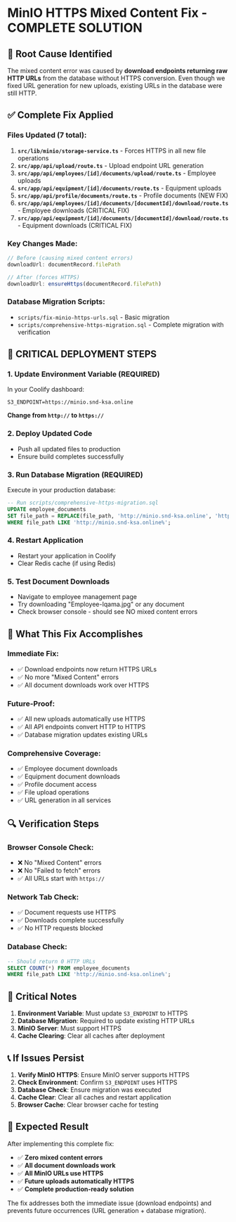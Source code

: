 # MinIO HTTPS Mixed Content Fix - COMPLETE SOLUTION

## 🚨 Root Cause Identified
The mixed content error was caused by **download endpoints returning raw HTTP URLs** from the database without HTTPS conversion. Even though we fixed URL generation for new uploads, existing URLs in the database were still HTTP.

## ✅ Complete Fix Applied

### **Files Updated (7 total):**

1. **`src/lib/minio/storage-service.ts`** - Forces HTTPS in all new file operations
2. **`src/app/api/upload/route.ts`** - Upload endpoint URL generation
3. **`src/app/api/employees/[id]/documents/upload/route.ts`** - Employee uploads
4. **`src/app/api/equipment/[id]/documents/route.ts`** - Equipment uploads
5. **`src/app/api/profile/documents/route.ts`** - Profile documents (NEW FIX)
6. **`src/app/api/employees/[id]/documents/[documentId]/download/route.ts`** - Employee downloads (CRITICAL FIX)
7. **`src/app/api/equipment/[id]/documents/[documentId]/download/route.ts`** - Equipment downloads (CRITICAL FIX)

### **Key Changes Made:**

```typescript
// Before (causing mixed content errors)
downloadUrl: documentRecord.filePath

// After (forces HTTPS)
downloadUrl: ensureHttps(documentRecord.filePath)
```

### **Database Migration Scripts:**
- `scripts/fix-minio-https-urls.sql` - Basic migration
- `scripts/comprehensive-https-migration.sql` - Complete migration with verification

## 🚀 **CRITICAL DEPLOYMENT STEPS**

### **1. Update Environment Variable (REQUIRED)**
In your Coolify dashboard:
```
S3_ENDPOINT=https://minio.snd-ksa.online
```
**Change from `http://` to `https://`**

### **2. Deploy Updated Code**
- Push all updated files to production
- Ensure build completes successfully

### **3. Run Database Migration (REQUIRED)**
Execute in your production database:
```sql
-- Run scripts/comprehensive-https-migration.sql
UPDATE employee_documents 
SET file_path = REPLACE(file_path, 'http://minio.snd-ksa.online', 'https://minio.snd-ksa.online')
WHERE file_path LIKE 'http://minio.snd-ksa.online%';
```

### **4. Restart Application**
- Restart your application in Coolify
- Clear Redis cache (if using Redis)

### **5. Test Document Downloads**
- Navigate to employee management page
- Try downloading "Employee-Iqama.jpg" or any document
- Check browser console - should see NO mixed content errors

## 🎯 **What This Fix Accomplishes**

### **Immediate Fix:**
- ✅ Download endpoints now return HTTPS URLs
- ✅ No more "Mixed Content" errors
- ✅ All document downloads work over HTTPS

### **Future-Proof:**
- ✅ All new uploads automatically use HTTPS
- ✅ All API endpoints convert HTTP to HTTPS
- ✅ Database migration updates existing URLs

### **Comprehensive Coverage:**
- ✅ Employee document downloads
- ✅ Equipment document downloads  
- ✅ Profile document access
- ✅ File upload operations
- ✅ URL generation in all services

## 🔍 **Verification Steps**

### **Browser Console Check:**
- ❌ No "Mixed Content" errors
- ❌ No "Failed to fetch" errors
- ✅ All URLs start with `https://`

### **Network Tab Check:**
- ✅ Document requests use HTTPS
- ✅ Downloads complete successfully
- ✅ No HTTP requests blocked

### **Database Check:**
```sql
-- Should return 0 HTTP URLs
SELECT COUNT(*) FROM employee_documents 
WHERE file_path LIKE 'http://minio.snd-ksa.online%';
```

## 🚨 **Critical Notes**

1. **Environment Variable**: Must update `S3_ENDPOINT` to HTTPS
2. **Database Migration**: Required to update existing HTTP URLs
3. **MinIO Server**: Must support HTTPS
4. **Cache Clearing**: Clear all caches after deployment

## 📞 **If Issues Persist**

1. **Verify MinIO HTTPS**: Ensure MinIO server supports HTTPS
2. **Check Environment**: Confirm `S3_ENDPOINT` uses HTTPS
3. **Database Check**: Ensure migration was executed
4. **Cache Clear**: Clear all caches and restart application
5. **Browser Cache**: Clear browser cache for testing

## 🎉 **Expected Result**

After implementing this complete fix:
- ✅ **Zero mixed content errors**
- ✅ **All document downloads work**
- ✅ **All MinIO URLs use HTTPS**
- ✅ **Future uploads automatically HTTPS**
- ✅ **Complete production-ready solution**

The fix addresses both the immediate issue (download endpoints) and prevents future occurrences (URL generation + database migration).

